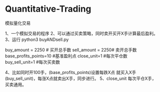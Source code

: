 # Quantitative-Trading
模拟量化交易

1、一个模拟交易的程序
2、可以通过买卖策略，同时卖开买开X手计算最后盈利。
3、运行 python3 buyANDsell.py

buy_amount = 2250 # 买开总手数
sell_amount = 2250# 卖开总手数
base_profits_points=10 #基准盈利点
close_unit=1  #每次平仓数
buy_sell_unit=1   #每次买卖数

4、比如同时开100手，(base_profits_points)设置每跌X点 就买入X手(buy_sell_unit)，每涨X点就卖出X手，同步进行。
5、close_unit 每次平仓X手，买卖通用。
